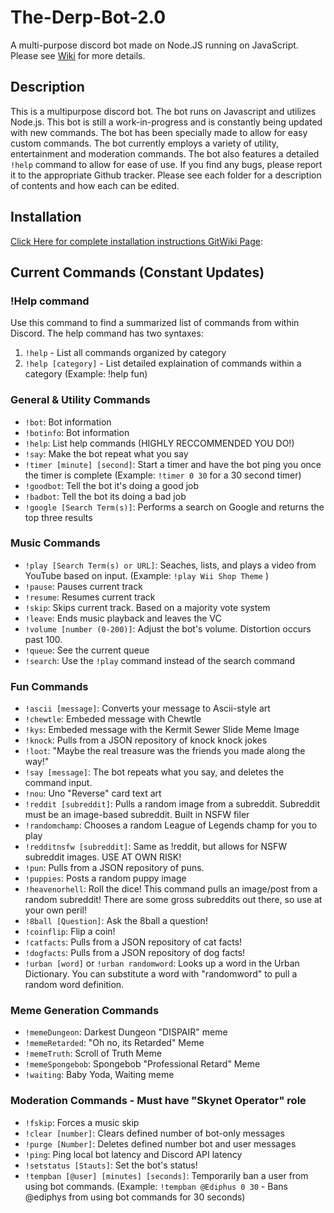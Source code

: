 # The-Derp-Bot-2.0
A multi-purpose discord bot made on Node.JS running on JavaScript. Please see [Wiki](https://github.com/Shirodork/The-Derp-Bot-2.0/wiki) for more details. 

## Description
This is a multipurpose discord bot. The bot runs on Javascript and utilizes Node.js. This bot is still a work-in-progress and is constantly being updated with new commands. The bot has been specially made to allow for easy custom commands. The bot currently employs a variety of utility, entertainment and moderation commands. The bot also features a detailed `!help` command to allow for ease of use. If you find any bugs, please report it to the appropriate Github tracker. Please see each folder for a description of contents and how each can be edited.

## Installation
[Click Here for complete installation instructions GitWiki Page](https://github.com/Shirodork/The-Derp-Bot-2.0/wiki/Complete-Installation-Guide-%5BWINDOWS%5D):

## Current Commands (Constant Updates)
### !Help command
Use this command to find a summarized list of commands from within Discord. The help command has two syntaxes: 
1. `!help` - List all commands organized by category
2. `!help [category]` - List detailed explaination of commands within a category (Example: !help fun)

### General & Utility Commands
  - `!bot`: Bot information
  - `!botinfo`: Bot information
  - `!help`: List help commands (HIGHLY RECCOMMENDED YOU DO!)
  - `!say`: Make the bot repeat what you say
  - `!timer [minute] [second]`: Start a timer and have the bot ping you once the timer is complete (Example: `!timer 0 30` for a 30 second timer)
  - `!goodbot`: Tell the bot it's doing a good job
  - `!badbot`: Tell the bot its doing a bad job
  - `!google [Search Term(s)]`: Performs a search on Google and returns the top three results
### Music Commands
  - `!play [Search Term(s) or URL]`: Seaches, lists, and plays a video from YouTube based on input. (Example: `!play Wii Shop Theme` )
  - `!pause`: Pauses current track
  - `!resume`: Resumes current track
  - `!skip`: Skips current track. Based on a majority vote system 
  - `!leave`: Ends music playback and leaves the VC
  - `!volume [number (0-200)]`: Adjust the bot's volume. Distortion occurs past 100.
  - `!queue`: See the current queue
  - `!search`: Use the `!play` command instead of the search command
### Fun Commands
  - `!ascii [message]`: Converts your message to Ascii-style art
  - `!chewtle`: Embeded message with Chewtle
  - `!kys`: Embeded message with the Kermit Sewer Slide Meme Image
  - `!knock`: Pulls from a JSON repository of knock knock jokes
  - `!loot`: "Maybe the real treasure was the friends you made along the way!"
  - `!say [message]`: The bot repeats what you say, and deletes the command input.
  - `!nou`: Uno "Reverse" card text art
  - `!reddit [subreddit]`: Pulls a random image from a subreddit. Subreddit must be an image-based subreddit. Built in NSFW filer
  - `!randomchamp`: Chooses a random League of Legends champ for you to play
  - `!redditnsfw [subreddit]`: Same as !reddit, but allows for NSFW subreddit images. USE AT OWN RISK!
  - `!pun`: Pulls from a JSON repository of puns.
  - `!puppies`: Posts a random puppy image
  - `!heavenorhell`: Roll the dice! This command pulls an image/post from a random subreddit! There are some gross subreddits out there, so use at your own peril!
  - `!8ball [Question]`: Ask the 8ball a question!
  - `!coinflip`: Flip a coin! 
  - `!catfacts`: Pulls from a JSON repository of cat facts!
  - `!dogfacts`: Pulls from a JSON repository of dog facts!
  - `!urban [word]` or `!urban randomword`: Looks up a word in the Urban Dictionary. You can substitute a word with "randomword" to pull a random word definition.
### Meme Generation Commands
  - `!memeDungeon`: Darkest Dungeon "DISPAIR" meme
  - `!memeRetarded`: "Oh no, its Retarded" Meme
  - `!memeTruth`: Scroll of Truth Meme
  - `!memeSpongebob`: Spongebob "Professional Retard" Meme 
  - `!waiting`: Baby Yoda, Waiting meme
### Moderation Commands - Must have "Skynet Operator" role
  - `!fskip`: Forces a music skip
  - `!clear [number]`: Clears defined number of bot-only messages
  - `!purge [Number]`: Deletes defined number bot and user messages 
  - `!ping`: Ping local bot latency and Discord API latency
  - `!setstatus [Stauts]`: Set the bot's status!
  - `!tempban [@user] [minutes] [seconds]`: Temporarily ban a user from using bot commands. (Example: `!tempban @Ediphus 0 30` - Bans @ediphys from using bot commands for 30 seconds)
